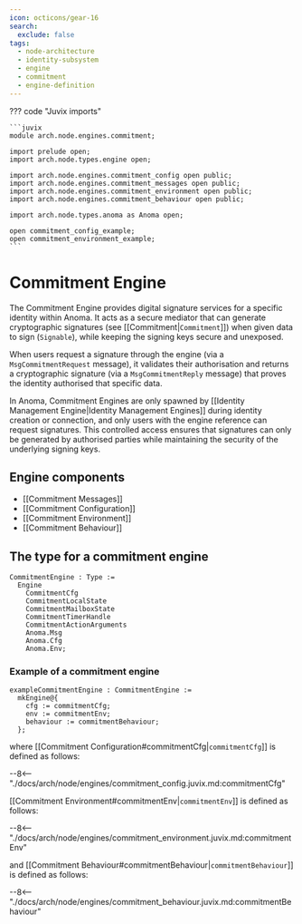```yaml
---
icon: octicons/gear-16
search:
  exclude: false
tags:
  - node-architecture
  - identity-subsystem
  - engine
  - commitment
  - engine-definition
---
```


??? code "Juvix imports"

    ```juvix
    module arch.node.engines.commitment;

    import prelude open;
    import arch.node.types.engine open;

    import arch.node.engines.commitment_config open public;
    import arch.node.engines.commitment_messages open public;
    import arch.node.engines.commitment_environment open public;
    import arch.node.engines.commitment_behaviour open public;

    import arch.node.types.anoma as Anoma open;

    open commitment_config_example;
    open commitment_environment_example;
    ```

# Commitment Engine

The Commitment Engine provides digital signature services for a specific
identity within Anoma. It acts as a secure mediator that can generate
cryptographic signatures (see [[Commitment|`Commitment`]]) when given data to sign (`Signable`),
while keeping the signing keys secure and unexposed.

When users request a signature through the engine (via a `MsgCommitmentRequest`
message), it validates their authorisation and returns a cryptographic signature
(via a `MsgCommitmentReply` message) that proves the identity authorised that
specific data.

In Anoma, Commitment Engines are only spawned by [[Identity Management
Engine|Identity Management Engines]] during identity creation or connection, and
only users with the engine reference can request signatures. This controlled
access ensures that signatures can only be generated by authorised parties while
maintaining the security of the underlying signing keys.

## Engine components

- [[Commitment Messages]]
- [[Commitment Configuration]]
- [[Commitment Environment]]
- [[Commitment Behaviour]]

## The type for a commitment engine

<!-- --8<-- [start:CommitmentEngine] -->
```juvix
CommitmentEngine : Type :=
  Engine
    CommitmentCfg
    CommitmentLocalState
    CommitmentMailboxState
    CommitmentTimerHandle
    CommitmentActionArguments
    Anoma.Msg
    Anoma.Cfg
    Anoma.Env;
```
<!-- --8<-- [end:CommitmentEngine] -->

### Example of a commitment engine

<!-- --8<-- [start:exampleCommitmentEngine] -->
```juvix
exampleCommitmentEngine : CommitmentEngine :=
  mkEngine@{
    cfg := commitmentCfg;
    env := commitmentEnv;
    behaviour := commitmentBehaviour;
  };
```
<!-- --8<-- [end:exampleCommitmentEngine] -->

where [[Commitment Configuration#commitmentCfg|`commitmentCfg`]] is defined as follows:

--8<-- "./docs/arch/node/engines/commitment_config.juvix.md:commitmentCfg"

[[Commitment Environment#commitmentEnv|`commitmentEnv`]] is defined as follows:

--8<-- "./docs/arch/node/engines/commitment_environment.juvix.md:commitmentEnv"

and [[Commitment Behaviour#commitmentBehaviour|`commitmentBehaviour`]] is defined as follows:

--8<-- "./docs/arch/node/engines/commitment_behaviour.juvix.md:commitmentBehaviour"
